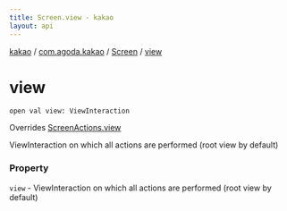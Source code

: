 ```yaml
---
title: Screen.view - kakao
layout: api
---
```


<div class='api-docs-breadcrumbs'><a href="../../index.html">kakao</a> / <a href="../index.html">com.agoda.kakao</a> / <a href="index.html">Screen</a> / <a href=".">view</a></div>

# view

<div class="signature"><code><span class="keyword">open</span> <span class="keyword">val </span><span class="identifier">view</span><span class="symbol">: </span><span class="identifier">ViewInteraction</span></code></div>

Overrides <a href="../-screen-actions/view.html">ScreenActions.view</a>

ViewInteraction on which all actions are performed (root view by default)

### Property

<code>view</code> - ViewInteraction on which all actions are performed (root view by default)